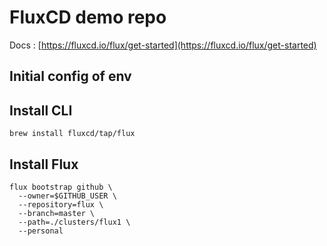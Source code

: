 # FluxCD demo repo

Docs : [https://fluxcd.io/flux/get-started](https://fluxcd.io/flux/get-started)

## Initial config of env

## Install CLI

```
brew install fluxcd/tap/flux
```

## Install Flux

```
flux bootstrap github \
  --owner=$GITHUB_USER \
  --repository=flux \
  --branch=master \
  --path=./clusters/flux1 \
  --personal
```
